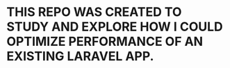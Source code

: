 # THIS REPO WAS CREATED TO STUDY AND EXPLORE HOW I COULD OPTIMIZE PERFORMANCE OF AN EXISTING LARAVEL APP.
